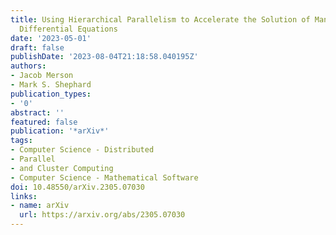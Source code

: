 ```yaml
---
title: Using Hierarchical Parallelism to Accelerate the Solution of Many Small Partial
  Differential Equations
date: '2023-05-01'
draft: false
publishDate: '2023-08-04T21:18:58.040195Z'
authors:
- Jacob Merson
- Mark S. Shephard
publication_types:
- '0'
abstract: ''
featured: false
publication: '*arXiv*'
tags:
- Computer Science - Distributed
- Parallel
- and Cluster Computing
- Computer Science - Mathematical Software
doi: 10.48550/arXiv.2305.07030
links:
- name: arXiv
  url: https://arxiv.org/abs/2305.07030
---
```


